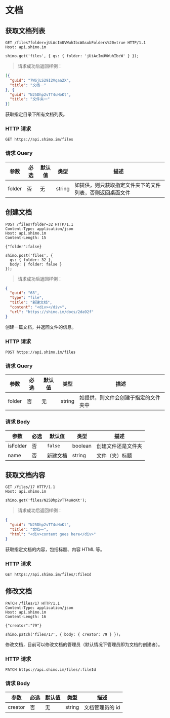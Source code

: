 # 文档

## 获取文档列表

```http
GET /files?folder=jUiAcImUVWuhIbcW&subFolders%20=true HTTP/1.1
Host: api.shimo.im
```

```node
shimo.get('files', { qs: { folder: 'jUiAcImUVWuhIbcW' } });
```

> 请求成功后返回样例：

```json
[{
  "guid": "7WSjLS29I2Vqaa2X",
  "title": "文档一"
}, {
  "guid": "N25Dhp2vTT4uHoKt",
  "title": "文件夹一"
}]
```

获取指定目录下所有文档列表。

### HTTP 请求

`GET https://api.shimo.im/files`

### 请求 Query

参数 | 必选 | 默认值 | 类型 | 描述
--------- | ------- | ------- | ------- | -----------
folder | 否 | 无 | string | 如提供，则只获取指定文件夹下的文件列表，否则返回桌面文件

## 创建文档

```http
POST /files?folder=32 HTTP/1.1
Content-Type: application/json
Host: api.shimo.im
Content-Length: 15

{"folder":false}
```

```node
shimo.post('files', {
  qs: { folder: 32 },
  body: { folder: false }
});
```

> 请求成功后返回样例：

```json
{
  "guid": "68",
  "type": "file",
  "title": "新建文档",
  "content": "<div></div>",
  "url": "https://shimo.im/docs/2da92f"
}
```

创建一篇文档，并返回文件的信息。

### HTTP 请求

`POST https://api.shimo.im/files`

### 请求 Query

参数 | 必选 | 默认值 | 类型 | 描述
--------- | ------- | ------- | ------- | -----------
folder | 否 | 无 | string | 如提供，则文件会创建于指定的文件夹中

### 请求 Body

参数 | 必选 | 默认值 | 类型 | 描述
--------- | ------- | ------- | ------- | -----------
isFolder | 否 | `false` | boolean | 创建文件还是文件夹
name | 否 | 新建文档 | string | 文件（夹）标题

## 获取文档内容

```http
GET /files/17 HTTP/1.1
Host: api.shimo.im
```

```node
shimo.get('files/N25Dhp2vTT4uHoKt');
```

> 请求成功后返回样例：

```json
{
  "guid": "N25Dhp2vTT4uHoKt",
  "title": "文档一",
  "html": "<div>content goes here</div>"
}
```

获取指定文档的内容，包括标题、内容 HTML 等。

### HTTP 请求

`GET https://api.shimo.im/files/:fileId`

## 修改文档

```http
PATCH /files/17 HTTP/1.1
Content-Type: application/json
Host: api.shimo.im
Content-Length: 16

{"creator":"79"}
```

```node
shimo.patch('files/17', { body: { creator: 79 } });
```

修改文档，目前可以修改文档的管理员（默认情况下管理员即为文档的创建者）。

### HTTP 请求

`PATCH https://api.shimo.im/files/:fileId`

### 请求 Body

参数 | 必选 | 默认值 | 类型 | 描述
--------- | ------- | ------- | ------- | -----------
creator | 否 | 无 | string | 文档管理员的 id
